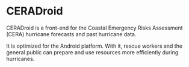 CERADroid
=========
CERADroid is a front-end for the Coastal Emergency Risks Assessment (CERA) hurricane forecasts and past hurricane data.

It is optimized for the Android platform. With it, rescue workers and the general public can prepare and use resources more efficiently during hurricanes.
